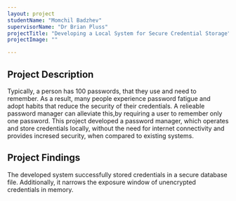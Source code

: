 ```yaml
---
layout: project
studentName: "Momchil Badzhev"
supervisorName: "Dr Brian Pluss"
projectTitle: "Developing a Local System for Secure Credential Storage"
projectImage: ""

---
```


## Project Description
Typically, a person has 100 passwords, that they use and need to remember. As a result, many people experience password fatigue and adopt habits that reduce the security of their credentials. A relieable password manager can alleviate this,by requiring a user to remember only one password. This project developed a password manager, which operates and store credentials locally, without the need for internet connectivity and provides incresed security, when compared to existing systems.

## Project Findings
The developed system successfully stored credentials in a secure database file. Additionally, it narrows the exposure window of unencrypted credentials in memory.
